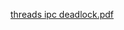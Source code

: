 [threads ipc deadlock.pdf](https://github.com/SiriSathish600/OOJ/files/14362662/threads.ipc.deadlock.pdf)
